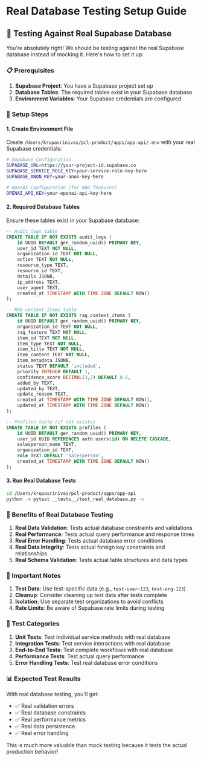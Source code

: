 # Real Database Testing Setup Guide

## 🎯 Testing Against Real Supabase Database

You're absolutely right! We should be testing against the real Supabase database instead of mocking it. Here's how to set it up:

### 📋 Prerequisites

1. **Supabase Project**: You have a Supabase project set up
2. **Database Tables**: The required tables exist in your Supabase database
3. **Environment Variables**: Your Supabase credentials are configured

### 🔧 Setup Steps

#### 1. Create Environment File
Create `/Users/krupasrinivas/pcl-product/apps/app-api/.env` with your real Supabase credentials:

```bash
# Supabase Configuration
SUPABASE_URL=https://your-project-id.supabase.co
SUPABASE_SERVICE_ROLE_KEY=your-service-role-key-here
SUPABASE_ANON_KEY=your-anon-key-here

# OpenAI Configuration (for RAG features)
OPENAI_API_KEY=your-openai-api-key-here
```

#### 2. Required Database Tables
Ensure these tables exist in your Supabase database:

```sql
-- Audit logs table
CREATE TABLE IF NOT EXISTS audit_logs (
    id UUID DEFAULT gen_random_uuid() PRIMARY KEY,
    user_id TEXT NOT NULL,
    organization_id TEXT NOT NULL,
    action TEXT NOT NULL,
    resource_type TEXT,
    resource_id TEXT,
    details JSONB,
    ip_address TEXT,
    user_agent TEXT,
    created_at TIMESTAMP WITH TIME ZONE DEFAULT NOW()
);

-- RAG context items table
CREATE TABLE IF NOT EXISTS rag_context_items (
    id UUID DEFAULT gen_random_uuid() PRIMARY KEY,
    organization_id TEXT NOT NULL,
    rag_feature TEXT NOT NULL,
    item_id TEXT NOT NULL,
    item_type TEXT NOT NULL,
    item_title TEXT NOT NULL,
    item_content TEXT NOT NULL,
    item_metadata JSONB,
    status TEXT DEFAULT 'included',
    priority INTEGER DEFAULT 1,
    confidence_score DECIMAL(3,2) DEFAULT 0.5,
    added_by TEXT,
    updated_by TEXT,
    update_reason TEXT,
    created_at TIMESTAMP WITH TIME ZONE DEFAULT NOW(),
    updated_at TIMESTAMP WITH TIME ZONE DEFAULT NOW()
);

-- Profiles table (if not exists)
CREATE TABLE IF NOT EXISTS profiles (
    id UUID DEFAULT gen_random_uuid() PRIMARY KEY,
    user_id UUID REFERENCES auth.users(id) ON DELETE CASCADE,
    salesperson_name TEXT,
    organization_id TEXT,
    role TEXT DEFAULT 'salesperson',
    created_at TIMESTAMP WITH TIME ZONE DEFAULT NOW()
);
```

#### 3. Run Real Database Tests
```bash
cd /Users/krupasrinivas/pcl-product/apps/app-api
python -m pytest __tests__/test_real_database.py -v
```

### 🎯 Benefits of Real Database Testing

1. **Real Data Validation**: Tests actual database constraints and validations
2. **Real Performance**: Tests actual query performance and response times
3. **Real Error Handling**: Tests actual database error conditions
4. **Real Data Integrity**: Tests actual foreign key constraints and relationships
5. **Real Schema Validation**: Tests actual table structures and data types

### 🚨 Important Notes

1. **Test Data**: Use test-specific data (e.g., `test-user-123`, `test-org-123`)
2. **Cleanup**: Consider cleaning up test data after tests complete
3. **Isolation**: Use separate test organizations to avoid conflicts
4. **Rate Limits**: Be aware of Supabase rate limits during testing

### 🔄 Test Categories

1. **Unit Tests**: Test individual service methods with real database
2. **Integration Tests**: Test service interactions with real database
3. **End-to-End Tests**: Test complete workflows with real database
4. **Performance Tests**: Test actual query performance
5. **Error Handling Tests**: Test real database error conditions

### 📊 Expected Test Results

With real database testing, you'll get:
- ✅ Real validation errors
- ✅ Real database constraints
- ✅ Real performance metrics
- ✅ Real data persistence
- ✅ Real error handling

This is much more valuable than mock testing because it tests the actual production behavior!

